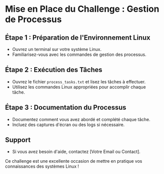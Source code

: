 # Mise en Place du Challenge : Gestion de Processus

## Étape 1 : Préparation de l'Environnement Linux

- Ouvrez un terminal sur votre système Linux.
- Familiarisez-vous avec les commandes de gestion des processus.

## Étape 2 : Exécution des Tâches

- Ouvrez le fichier `process_tasks.txt` et lisez les tâches à effectuer.
- Utilisez les commandes Linux appropriées pour accomplir chaque tâche.

## Étape 3 : Documentation du Processus

- Documentez comment vous avez abordé et complété chaque tâche.
- Incluez des captures d'écran ou des logs si nécessaire.

## Support

- Si vous avez besoin d'aide, contactez [Votre Email ou Contact].

Ce challenge est une excellente occasion de mettre en pratique vos connaissances des systèmes Linux !
